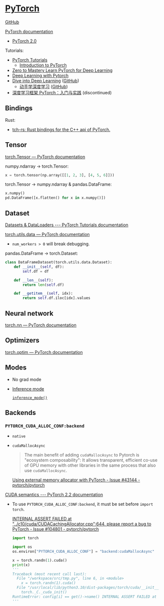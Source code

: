 # [PyTorch](https://pytorch.org/)
[GitHub](https://github.com/pytorch/pytorch)

[PyTorch documentation](https://pytorch.org/docs/stable/index.html)
- [PyTorch 2.0](https://pytorch.org/get-started/pytorch-2.0/)

Tutorials:
- [PyTorch Tutorials](https://pytorch.org/tutorials/)
  - [Introduction to PyTorch](https://pytorch.org/tutorials/beginner/basics/intro.html)
- [Zero to Mastery Learn PyTorch for Deep Learning](https://www.learnpytorch.io/)
- [Deep Learning with Pytorch](https://www.manning.com/books/deep-learning-with-pytorch)
- [Dive into Deep Learning](https://d2l.ai/) ([GitHub](https://github.com/d2l-ai/d2l-en))
  - [动手学深度学习](https://zh.d2l.ai/) ([GitHub](https://github.com/d2l-ai/d2l-zh))
- [深度学习框架 PyTorch：入门与实践](https://github.com/chenyuntc/pytorch-book) (discontinued)

## Bindings
Rust:
- [tch-rs: Rust bindings for the C++ api of PyTorch.](https://github.com/LaurentMazare/tch-rs)

## Tensor
[torch.Tensor — PyTorch documentation](https://pytorch.org/docs/stable/tensors.html)

numpy.ndarray → torch.Tensor:
```python
x = torch.tensor(np.array([[1, 2, 3], [4, 5, 6]]))
```

torch.Tensor → numpy.ndarray & pandas.DataFrame:
```python
x.numpy()
pd.DataFrame([x.flatten() for x in x.numpy()])
```

## Dataset
[Datasets & DataLoaders --- PyTorch Tutorials documentation](https://pytorch.org/tutorials/beginner/basics/data_tutorial.html)

[torch.utils.data — PyTorch documentation](https://pytorch.org/docs/stable/data.html)
- `num_workers > 0` will break debugging.

pandas.DataFrame → torch.Dataset:
```python
class DataFrameDataset(torch.utils.data.Dataset):
    def __init__(self, df):
        self.df = df

    def __len__(self):
        return len(self.df)

    def __getitem__(self, idx):
        return self.df.iloc[idx].values
```

## Neural network
[torch.nn — PyTorch documentation](https://pytorch.org/docs/stable/nn.html)

## Optimizers
[torch.optim — PyTorch documentation](https://pytorch.org/docs/stable/optim.html)

## Modes
- No grad mode
- [Inference mode](https://pytorch.org/cppdocs/notes/inference_mode.html)
  
  [`inference_mode()`](https://pytorch.org/docs/stable/generated/torch.inference_mode.html)

## Backends
### `PYTORCH_CUDA_ALLOC_CONF:backend`
- `native`
- `cudaMallocAsync`

  > The main benefit of adding `cudaMallocAsync` to Pytorch is "ecosystem composability": It allows transparent, efficient co-use of GPU memory with other libraries in the same process that also use `cudaMallocAsync`.

  [Using external memory allocator with PyTorch - Issue #43144 - pytorch/pytorch](https://github.com/pytorch/pytorch/issues/43144)

[CUDA semantics --- PyTorch 2.2 documentation](https://pytorch.org/docs/stable/notes/cuda.html#environment-variables)

- To use `PYTORCH_CUDA_ALLOC_CONF:backend`, it must be set before `import torch`.
  
  [INTERNAL ASSERT FAILED at "../c10/cuda/CUDACachingAllocator.cpp":644, please report a bug to PyTorch - Issue #104801 - pytorch/pytorch](https://github.com/pytorch/pytorch/issues/104801)
  ```python
  import torch

  import os
  os.environ["PYTORCH_CUDA_ALLOC_CONF"] = "backend:cudaMallocAsync"

  x = torch.randn(1).cuda()
  print(x)
  '''
  Traceback (most recent call last):
    File "/workspace/src/tmp.py", line 6, in <module>
      x = torch.randn(1).cuda()
    File "/usr/local/lib/python3.10/dist-packages/torch/cuda/__init__.py", line 247, in _lazy_init
      torch._C._cuda_init()
  RuntimeError: config[i] == get()->name() INTERNAL ASSERT FAILED at "../c10/cuda/CUDACachingAllocator.cpp":644, please report a bug to PyTorch. Allocator backend parsed at runtime != allocator backend parsed at load time
  '''
  ```